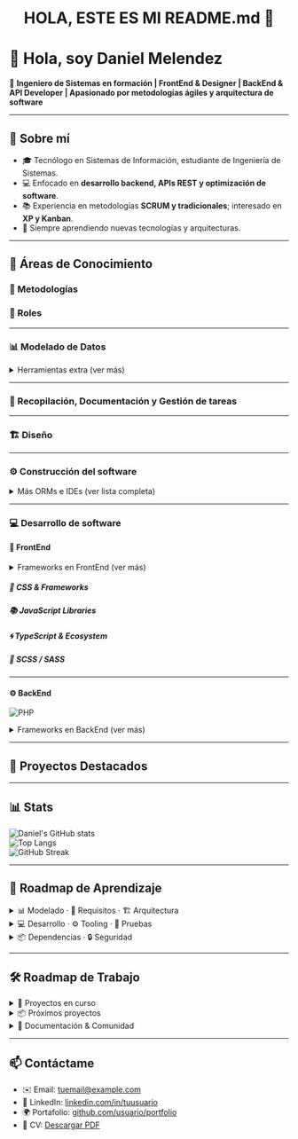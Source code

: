 <h1 align="center"> HOLA, ESTE ES MI README.md 👋 </h1>

# 👋 Hola, soy Daniel Melendez

🚀 **Ingeniero de Sistemas en formación | FrontEnd & Designer | BackEnd & API Developer | Apasionado por metodologías ágiles y arquitectura de software**

---

## 📌 Sobre mí
- 🎓 Tecnólogo en Sistemas de Información, estudiante de Ingeniería de Sistemas.  
- 💻 Enfocado en **desarrollo backend, APIs REST y optimización de software**.  
- 📚 Experiencia en metodologías **SCRUM y tradicionales**; interesado en **XP y Kanban**.  
- 🌱 Siempre aprendiendo nuevas tecnologías y arquitecturas.  

---

## 📌 Áreas de Conocimiento
### 📌 Metodologías
<!--
- **Ágiles:** SCRUM (✔) | Kanban (○) | XP (~) | DevOps ()
- **Tradicionales:** Cascada (✔)
-->
### 📌 Roles
<!--
- **Ágiles:** Dev, 📋 Scrum Master, 🧪 QA
- **Tradicionales:** ...
-->
---

### 📊 Modelado de Datos
<!--
- **Tipos de diagramas:** MER, Modelo Relacional, DFD, UML (Clases, Casos de uso), Modelos NoSQL.
- **Herramientas:**
  ![MySQL Workbench](https://img.shields.io/badge/MySQL%20Workbench-4479A1?style=for-the-badge&logo=mysql&logoColor=white)  
  ![StarUML](https://img.shields.io/badge/StarUML-3776AB?style=for-the-badge&logo=uml&logoColor=white)  
  ![Draw.io](https://img.shields.io/badge/Draw.io-F08705?style=for-the-badge&logo=diagrams.net&logoColor=white)
-->
<details>
<summary>Herramientas extra (ver más)</summary>

SQLDBM, Vertabelo, dbdiagram.io, ERDPlus...
</details>

<!-- Nota: aquí puedes enlazar un repo con ejemplos de tus diagramas en `/docs/diagramas/` -->

---

### 📝 Recopilación, Documentación y Gestión de tareas
<!--
- **Recolección:** Google Forms, Miro, Otter.ai.  
- **Documentación Técnica:** Notion, GitHub Wiki, Swagger / OpenAPI.
- **Documentación Requerimientos:** Notion, GitHub Wiki, Swagger / OpenAPI.
- **Gestión de tareas:** Jira, GitHub Projects, Trello.  
-->
<!-- Nota: enlazar repos/docs con plantillas de historias de usuario, criterios de aceptación, matrices de trazabilidad -->

---

### 🏗️ Diseño
<!--
- **Herramientas de diseño:** Figma, Draw.io
- **Diseño visual:** UML, Mockups, Prototipos.
-->
<!-- Nota: puedes enlazar un repo con ADRs y diagramas de arquitectura -->

---

### ⚙️ Construcción del software
<!--
- **Contenedores / Dev Envs:**  
  ![Docker](https://img.shields.io/badge/Docker-2496ED?style=for-the-badge&logo=docker&logoColor=white)  
  ![Vagrant](https://img.shields.io/badge/Vagrant-1563FF?style=for-the-badge&logo=vagrant&logoColor=white)  
- **Entornos en la nube:** GitHub Codespaces, Gitpod, Replit.  
- **IDEs:** Sublime Text, VSCode, PhpStorm, NetBeans IntelliJ IDEA, NetBeans PyCharm, Android Studio
- 
**ORMs:**
 - Eloquent (PHP ✔), Sequelize (Node ▲), SQLAlchemy ~.
 -->
<!-- Nota: aquí puedes usar más badges si quieres representar frameworks y ORMs -->

<details>
<summary>Más ORMs e IDEs (ver lista completa)</summary>
Eclipse, NetBeans, GoLand, Android Studio, JupyterLab...
</details>

---

### 💻 Desarrollo de software
#### 🎨 FrontEnd
<!--
![JavaScript](https://img.shields.io/badge/JavaScript-F7DF1E?style=for-the-badge&logo=javascript&logoColor=black)  
![Angular](https://img.shields.io/badge/Angular-DD0031?style=for-the-badge&logo=angular&logoColor=white)  
![React](https://img.shields.io/badge/React-61DAFB?style=for-the-badge&logo=react&logoColor=black)  
![Vue.js](https://img.shields.io/badge/Vue.js-4FC08D?style=for-the-badge&logo=vue.js&logoColor=white)  
![Svelte](https://img.shields.io/badge/Svelte-FF3E00?style=for-the-badge&logo=svelte&logoColor=white)  
![Astro](https://img.shields.io/badge/Astro-FF5D01?style=for-the-badge&logo=astro&logoColor=white)  
![SolidJS](https://img.shields.io/badge/SolidJS-2C4F7C?style=for-the-badge&logo=solid&logoColor=white)  
![Qwik](https://img.shields.io/badge/Qwik-AC7EF4?style=for-the-badge&logo=qwik&logoColor=white)  
![HTMX](https://img.shields.io/badge/HTMX-3366CC?style=for-the-badge&logo=htmx&logoColor=white)  
![Alpine.js](https://img.shields.io/badge/Alpine.js-8BC0D0?style=for-the-badge&logo=alpinedotjs&logoColor=black)  
![WebAssembly](https://img.shields.io/badge/WebAssembly-654FF0?style=for-the-badge&logo=webassembly&logoColor=white)  
![Blazor](https://img.shields.io/badge/Blazor-512BD4?style=for-the-badge&logo=blazor&logoColor=white)  
![Lit](https://img.shields.io/badge/Lit-324FFF?style=for-the-badge&logo=lit&logoColor=white)  
-->
<details>
<summary>Frameworks en FrontEnd (ver más)</summary>

React, TailwindCSS, Angular (básico)...
</details>

##### 🎨 CSS & Frameworks
<!--
![CSS3](https://img.shields.io/badge/CSS3-1572B6?style=for-the-badge&logo=css3&logoColor=white)  
![Bootstrap](https://img.shields.io/badge/Bootstrap-7952B3?style=for-the-badge&logo=bootstrap&logoColor=white)  
![TailwindCSS](https://img.shields.io/badge/Tailwind_CSS-06B6D4?style=for-the-badge&logo=tailwindcss&logoColor=white)  
![Bulma](https://img.shields.io/badge/Bulma-00D1B2?style=for-the-badge&logo=bulma&logoColor=white)  
-->

<!-- Nota: Enlazar otras librerias como Material UI, Bulma, etc -->

##### 📚 JavaScript Libraries
<!--
![jQuery](https://img.shields.io/badge/jQuery-0769AD?style=for-the-badge&logo=jquery&logoColor=white)  
![Lodash](https://img.shields.io/badge/Lodash-3492FF?style=for-the-badge&logo=lodash&logoColor=white)  
![Axios](https://img.shields.io/badge/Axios-5A29E4?style=for-the-badge&logo=axios&logoColor=white)  
![Day.js](https://img.shields.io/badge/Day.js-FD5F00?style=for-the-badge&logo=dayjs&logoColor=white)  
![Chart.js](https://img.shields.io/badge/Chart.js-FF6384?style=for-the-badge&logo=chartdotjs&logoColor=white)  
-->

<!-- Nota: Enlazar otras librerias como Unpoly JS, Solid JS, etc -->

##### 🌀 TypeScript & Ecosystem
<!--
![TypeScript](https://img.shields.io/badge/TypeScript-3178C6?style=for-the-badge&logo=typescript&logoColor=white)  
![NestJS](https://img.shields.io/badge/NestJS-E0234E?style=for-the-badge&logo=nestjs&logoColor=white)  
![Deno](https://img.shields.io/badge/Deno-000000?style=for-the-badge&logo=deno&logoColor=white)  
-->

<!-- Nota:  etc -->

##### 🎨 SCSS / SASS
<!--
![Sass](https://img.shields.io/badge/Sass-CC6699?style=for-the-badge&logo=sass&logoColor=white)  
-->
<!-- Nota:  etc -->

---

#### ⚙️ BackEnd
![PHP](https://img.shields.io/badge/PHP-777BB4?style=for-the-badge&logo=php&logoColor=white)  
<!--
![Python](https://img.shields.io/badge/Python-3776AB?style=for-the-badge&logo=python&logoColor=white)  
![Rust](https://img.shields.io/badge/Rust-000000?style=for-the-badge&logo=rust&logoColor=white)  
![Node.js](https://img.shields.io/badge/Node.js-339933?style=for-the-badge&logo=node.js&logoColor=white)  
![Go](https://img.shields.io/badge/Go-00ADD8?style=for-the-badge&logo=go&logoColor=white)  
![Ruby](https://img.shields.io/badge/Ruby-CC342D?style=for-the-badge&logo=ruby&logoColor=white)  
![Scala](https://img.shields.io/badge/Scala-DC322F?style=for-the-badge&logo=scala&logoColor=white)  
![.NET](https://img.shields.io/badge/.NET-512BD4?style=for-the-badge&logo=dotnet&logoColor=white)  
![Java](https://img.shields.io/badge/Java-007396?style=for-the-badge&logo=openjdk&logoColor=white)  
-->
<details>
<summary>Frameworks en BackEnd (ver más)</summary>

Laravel, Express, FastAPI ~, Spring Boot ○...
</details>

---

## 🚀 Proyectos Destacados
<!--
- [API de Gestión de Tareas](#) → API REST con PHP y MySQL.  
- [Sistema de Inventarios](#) → Node.js + PostgreSQL.  
-->
<!-- Nota: enlazar aquí a repos reales -->

---

## 📊 Stats
![Daniel's GitHub stats](https://github-readme-stats.vercel.app/api?username=usuario&show_icons=true&theme=radical)  
![Top Langs](https://github-readme-stats.vercel.app/api/top-langs/?username=usuario&layout=compact&theme=radical)  
![GitHub Streak](https://github-readme-streak-stats.herokuapp.com?user=usuario&theme=radical)  

---

## 🎯 Roadmap de Aprendizaje
<!-- - 🌱 I’m currently learning ... -->
<details>
<summary>📊 Modelado · 📝 Requisitos · 🏗️ Arquitectura</summary>

- Vertabelo ○  
- SQLDBM ~  
- Microservicios ○  
- Clean Architecture ○  
</details>

<details>
<summary>💻 Desarrollo · ⚙️ Tooling · 🧪 Pruebas</summary>

- Go ~  
- Rust ○  
- Docker ▲  
- Cypress ○  
- Playwright ○  
</details>

<details>
<summary>📦 Dependencias · 🔒 Seguridad</summary>

- Kubernetes ○  
- Terraform ○  
- JWT ▲  
- OWASP ZAP ~  
</details>

---
 
## 🛠️ Roadmap de Trabajo

<details>
<summary>🚀 Proyectos en curso</summary>

- API de Gestión de Tareas ▲  
- Sistema de Inventarios (con CI/CD) ~  
- Portafolio personal (Next.js + Tailwind) ~  
</details>

<details>
<summary>📦 Próximos proyectos</summary>

- App móvil (Flutter) ○  
- Microservicios con Spring Boot ○  
- Infraestructura con Kubernetes ○  
</details>

<details>
<summary>📑 Documentación & Comunidad</summary>

- Publicar guías de arquitectura ✔  
- Escribir artículos técnicos en Medium ~  
- Contribuir a open source ○  
</details>

---
<!-- 📫 How to reach me: ... -->
## 📫 Contáctame
- ✉️ Email: tuemail@example.com  
- 💼 LinkedIn: [linkedin.com/in/tuusuario](https://linkedin.com/in/tuusuario)  
- 🌍 Portafolio: [github.com/usuario/portfolio](#)  
- 📝 CV: [Descargar PDF](#)

<!--
📌 LEYENDA DE PROGRESO
✔ = Dominado
▲ = Aplicando en proyectos
~ = En aprendizaje
○ = Pendiente / Futuro
-->

<!--
## Core / Núcleo

## Control de versiones
<table>
  <tr>
    <td align="center" width="96">
      <a href="#macropower-tech">
        <img src="https://git-scm.com/images/logos/downloads/Git-Icon-1788C.png" width="48" height="48" alt="JavaScript" />
      </a>
      <br>Git
    </td>
  </tr>
</table>

## Manejador de paquetes
<table>
  <tr>
    <td align="center" width="96">
      <a href="#macropower-tech">
        <img src="https://git-scm.com/images/logos/downloads/Git-Icon-1788C.png" width="48" height="48" alt="JavaScript" />
      </a>
      <br>NPM
    </td>
  </tr>
</table>

## Bibliotecas / Librerias / Plugins JS
<table>
  <tr>
    <td align="center" width="96">
      <a href="#macropower-tech">
        <img src="https://upload.wikimedia.org/wikipedia/commons/6/6a/JavaScript-logo.png" width="48" height="48" alt="Python" />
      </a>
      <br>AlertifyJS
    </td>
    <td align="center" width="96">
      <a href="#macropower-tech">
        <img src="https://upload.wikimedia.org/wikipedia/commons/6/6a/JavaScript-logo.png" width="48" height="48" alt="Python" />
      </a>
      <br>Bootstrap
    </td>
    <td align="center" width="96">
      <a href="#macropower-tech">
        <img src="https://iconape.com/wp-content/png_logo_vector/flutter-logo.png" width="48" height="48" alt="Sass" />
      </a>
      <br>Clockpicker
    </td>
    <td align="center" width="96">
      <a href="#macropower-tech">
        <img src="https://upload.wikimedia.org/wikipedia/commons/6/6a/JavaScript-logo.png" width="48" height="48" alt="Python" />
      </a>
      <br>DataTables
    </td>
    <td align="center" width="96">
      <a href="#macropower-tech">
        <img src="https://upload.wikimedia.org/wikipedia/commons/6/6a/JavaScript-logo.png" width="48" height="48" alt="Python" />
      </a>
      <br>DropZoneJS
    </td>
  </tr>
  <tr>
    <td align="center" width="96">
      <a href="#macropower-tech">
        <img src="https://uxwing.com/wp-content/themes/uxwing/download/brands-and-social-media/postgresql-icon.png" width="48" height="48" alt="Bootstrap" />
      </a>
      <br>FloatingJS
    </td>
    <td align="center" width="96">
      <a href="#macropower-tech">
        <img src="https://upload.wikimedia.org/wikipedia/commons/6/6a/JavaScript-logo.png" width="48" height="48" alt="Python" />
      </a>
      <br>FullCalendarJS
    </td>
    <td align="center" width="96">
      <a href="#macropower-tech">
        <img src="https://upload.wikimedia.org/wikipedia/commons/6/6a/JavaScript-logo.png" width="48" height="48" alt="Python" />
      </a>
      <br>JQuery
    </td>
    <td align="center" width="96">
      <a href="#macropower-tech">
        <img src="https://ih1.redbubble.net/image.1637717834.1604/pp,840x830-pad,1000x1000,f8f8f8.u1.jpg" width="48" height="48" alt="Golang" />
      </a>
      <br>JQuery-UI
    </td>
    <td align="center" width="96">
      <a href="#macropower-tech">
        <img src="https://git-scm.com/images/logos/downloads/Git-Icon-1788C.png" width="48" height="48" alt="JavaScript" />
      </a>
      <br>JQuery-Valite/Validation
    </td>
  </tr>
  <tr>
    <td align="center" width="96">
      <a href="#macropower-tech">
        <img src="https://git-scm.com/images/logos/downloads/Git-Icon-1788C.png" width="48" height="48" alt="JavaScript" />
      </a>
      <br>MomentJS
    </td>
    <td align="center" width="96">
      <a href="#macropower-tech">
        <img src="https://upload.wikimedia.org/wikipedia/commons/6/6a/JavaScript-logo.png" width="48" height="48" alt="Python" />
      </a>
      <br>OrgChartJS
    </td>
    <td align="center" width="96">
      <a href="#macropower-tech">
        <img src="https://upload.wikimedia.org/wikipedia/commons/4/4c/Typescript_logo_2020.svg" width="48" height="48" alt="TypeScript" />
      </a>
      <br>PaceJS
    </td>
    <td align="center" width="96">
      <a href="#macropower-tech" >
        <img src="https://www.freepnglogos.com/uploads/logo-mysql-png/logo-mysql-mysql-logo-png-images-are-download-crazypng-21.png" width="48" height="48" alt="React" />
      </a>
      <br>PopperJS
    </td>
    <td align="center" width="96">
      <a href="#macropower-tech">
        <img src="https://upload.wikimedia.org/wikipedia/commons/6/6a/JavaScript-logo.png" width="48" height="48" alt="Python" />
      </a>
      <br>TimeLine3JS
    </td>
  </tr>
</table>

## Bases de datos
## Author
Daniel Melendez Ramirez

## License
README is available under the MIT license. See the [LICENSE](LICENSE) file for more info.
-->


